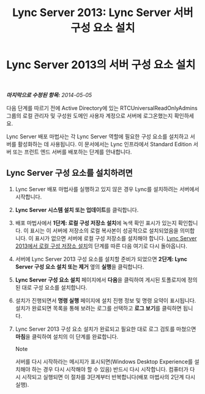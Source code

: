﻿---
title: 'Lync Server 2013: Lync Server 서버 구성 요소 설치'
TOCTitle: Lync Server 서버 구성 요소 설치
ms:assetid: 186aed6e-7adf-4a92-9f2e-f9a4de5ff202
ms:mtpsurl: https://technet.microsoft.com/ko-kr/library/Gg398239(v=OCS.15)
ms:contentKeyID: 49302943
ms.date: 08/10/2015
mtps_version: v=OCS.15
ms.translationtype: HT
---

# Lync Server 2013의 서버 구성 요소 설치

 

_**마지막으로 수정된 항목:** 2014-05-05_

다음 단계를 따르기 전에 Active Directory에 있는 RTCUniversalReadOnlyAdmins 그룹의 로컬 관리자 및 구성원 도메인 사용자 계정으로 서버에 로그온했는지 확인하세요.

Lync Server 배포 마법사는 각 Lync Server 역할에 필요한 구성 요소를 설치하고 서버를 활성화하는 데 사용됩니다. 이 문서에서는 Lync 인프라에서 Standard Edition 서버 또는 프런트 엔드 서버를 배포하는 단계를 안내합니다.

## Lync Server 구성 요소를 설치하려면

1.  Lync Server 배포 마법사를 실행하고 있지 않은 경우 Lync를 설치하려는 서버에서 시작합니다.

2.  **Lync Server 시스템 설치 또는 업데이트**를 클릭합니다.

3.  배포 마법사에서 **1단계: 로컬 구성 저장소 설치**에 녹색 확인 표시가 있는지 확인합니다. 이 표시는 이 서버에 저장소의 로컬 복사본이 성공적으로 설치되었음을 의미합니다. 이 표시가 없으면 서버에 로컬 구성 저장소를 설치해야 합니다. [Lync Server 2013에서 로컬 구성 저장소 설치](lync-server-2013-install-the-local-configuration-store.md)의 단계를 따른 다음 여기로 다시 돌아옵니다.

4.  서버에 Lync Server 2013 구성 요소를 설치할 준비가 되었으면 **2단계: Lync Server 구성 요소 설치 또는 제거** 옆의 **실행**을 클릭합니다.

5.  **Lync Server 구성 요소 설치** 페이지에서 **다음**을 클릭하여 게시된 토폴로지에 정의된 대로 구성 요소를 설치합니다.

6.  설치가 진행되면서 **명령 실행** 페이지에 설치 진행 정보 및 명령 요약이 표시됩니다. 설치가 완료되면 목록을 통해 보려는 로그를 선택하고 **로그 보기**를 클릭하면 됩니다.

7.  Lync Server 2013 구성 요소 설치가 완료되고 필요한 대로 로그 검토를 마쳤으면 **마침**을 클릭하여 설치의 이 단계를 완료합니다.
    

    > [!NOTE]
    > 서버를 다시 시작하라는 메시지가 표시되면(Windows Desktop Experience를 설치해야 하는 경우 다시 시작해야 할 수 있음) 반드시 다시 시작합니다. 컴퓨터가 다시 시작되고 실행되면 이 절차를 3단계부터 반복합니다(배포 마법사의 2단계 다시 실행).


